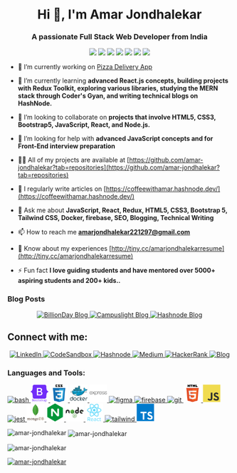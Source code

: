 <h1 align="center">Hi 👋, I'm Amar Jondhalekar</h1>
<h3 align="center">A passionate Full Stack Web Developer from India</h3>
<p align="center">
  <img src="https://img.shields.io/badge/Tech-HTML5-E34F26?style=flat-square&logo=html5" />
  <img src="https://img.shields.io/badge/Tech-CSS3-1572B6?style=flat-square&logo=css3" />
  <img src="https://img.shields.io/badge/Code-JavaScript-blue?style=flat-square&logo=javascript" />
  <img src="https://img.shields.io/badge/Tech-React%20JS-61DAFB?style=flat-square&logo=react" />
  <img src="https://img.shields.io/badge/Tech-Redux-764ABC?style=flat-square&logo=redux" />
  <img src="https://img.shields.io/badge/Tech-Node.js-339933?style=flat-square&logo=node.js" />
  <img src="https://img.shields.io/badge/Tech-TypeScript-3178C6?style=flat-square&logo=typescript" />
</p>


- 🔭 I’m currently working on [Pizza Delivery App](https://github.com/stars/amar-jondhalekar/lists/pizza-delivery-app)

- 🌱 I’m currently learning **advanced React.js concepts, building projects with Redux Toolkit, exploring various libraries, studying the MERN stack through Coder's Gyan, and writing technical blogs on HashNode.**

- 👯 I’m looking to collaborate on **projects that involve HTML5, CSS3, Bootstrap5, JavaScript, React, and Node.js.**

- 🤝 I’m looking for help with **advanced JavaScript concepts and for Front-End interview preparation**

- 👨‍💻 All of my projects are available at [https://github.com/amar-jondhalekar?tab=repositories](https://github.com/amar-jondhalekar?tab=repositories)

- 📝 I regularly write articles on [https://coffeewithamar.hashnode.dev/](https://coffeewithamar.hashnode.dev/)

- 💬 Ask me about **JavaScript, React, Redux, HTML5, CSS3, Bootstrap 5, Tailwind CSS, Docker, firebase, SEO, Blogging, Technical Writing**

- 📫 How to reach me **amarjondhalekar221297@gmail.com**

- 📄 Know about my experiences [http://tiny.cc/amarjondhalekarresume](http://tiny.cc/amarjondhalekarresume)

- ⚡ Fun fact **I love guiding students and have mentored over 5000+ aspiring students and 200+ kids..**

### Blog Posts

<p align="center">
  <a href="https://amarjondhalekar.blogspot.com" target="_blank">
    <img src="https://img.shields.io/badge/Blog-BillionDay%20Blog-FF5722?style=flat-square" alt="BillionDay Blog" />
  </a>
  <a href="https://www.campuslight.in/" target="_blank">
    <img src="https://img.shields.io/badge/Blog-Campuslight%20Blog-4CAF50?style=flat-square" alt="Campuslight Blog" />
  </a>
  <a href="https://coffeewithamar.hashnode.dev/" target="_blank">
    <img src="https://img.shields.io/badge/Blog-Hacshnode%20Blog-00B8D9?style=flat-square" alt="Hashnode Blog" />
  </a>
</p>


## Connect with me:

<p align="center">
  <a href="https://www.linkedin.com/in/amar-jondhalekar-9268b7208/">
    <img src="https://img.shields.io/badge/LinkedIn-0077B5?style=for-the-badge&logo=linkedin&logoColor=white&labelColor=0077B5&color=0077B5" alt="LinkedIn" />
  </a> 

  <a href="https://codesandbox.io/p/github/amar-jondhalekar/">
    <img src="https://img.shields.io/badge/CodeSandbox-F7DF1E?style=for-the-badge&logo=codesandbox&logoColor=black&labelColor=F7DF1E&color=F7DF1E" alt="CodeSandbox" />
  </a>  

  <a href="https://hashnode.com/@amarjondhalekar">
    <img src="https://img.shields.io/badge/Hashnode-2962FF?style=for-the-badge&logo=hashnode&logoColor=white&labelColor=2962FF&color=2962FF" alt="Hashnode" />
  </a>  

  <a href="https://medium.com/@amarjondhalekar">
    <img src="https://img.shields.io/badge/Medium-00AB6C?style=for-the-badge&logo=medium&logoColor=white&labelColor=00AB6C&color=00AB6C" alt="Medium" />
  </a>  
  <a href="https://www.hackerrank.com/profile/amar_jondhalekar">
    <img src="https://img.shields.io/badge/HackerRank-2E2E2E?style=for-the-badge&logo=hackerrank&logoColor=white&labelColor=2E2E2E&color=2E2E2E" alt="HackerRank" />
<!--   </a>  &nbsp;&nbsp;&nbsp; -->

  <a href="https://amarjondhalekar.blogspot.com/">
    <img src="https://img.shields.io/badge/Blog-F5B7B1?style=for-the-badge&logo=rss&logoColor=white&labelColor=F5B7B1&color=F5B7B1" alt="Blog" />
  </a>
</p>








<h3 align="left">Languages and Tools:</h3>
<p align="left"> <a href="https://www.gnu.org/software/bash/" target="_blank" rel="noreferrer"> <img src="https://www.vectorlogo.zone/logos/gnu_bash/gnu_bash-icon.svg" alt="bash" width="40" height="40"/> </a> <a href="https://getbootstrap.com" target="_blank" rel="noreferrer"> <img src="https://raw.githubusercontent.com/devicons/devicon/master/icons/bootstrap/bootstrap-plain-wordmark.svg" alt="bootstrap" width="40" height="40"/> </a> <a href="https://www.w3schools.com/css/" target="_blank" rel="noreferrer"> <img src="https://raw.githubusercontent.com/devicons/devicon/master/icons/css3/css3-original-wordmark.svg" alt="css3" width="40" height="40"/> </a> <a href="https://www.docker.com/" target="_blank" rel="noreferrer"> <img src="https://raw.githubusercontent.com/devicons/devicon/master/icons/docker/docker-original-wordmark.svg" alt="docker" width="40" height="40"/> </a> <a href="https://expressjs.com" target="_blank" rel="noreferrer"> <img src="https://raw.githubusercontent.com/devicons/devicon/master/icons/express/express-original-wordmark.svg" alt="express" width="40" height="40"/> </a> <a href="https://www.figma.com/" target="_blank" rel="noreferrer"> <img src="https://www.vectorlogo.zone/logos/figma/figma-icon.svg" alt="figma" width="40" height="40"/> </a> <a href="https://firebase.google.com/" target="_blank" rel="noreferrer"> <img src="https://www.vectorlogo.zone/logos/firebase/firebase-icon.svg" alt="firebase" width="40" height="40"/> </a> <a href="https://git-scm.com/" target="_blank" rel="noreferrer"> <img src="https://www.vectorlogo.zone/logos/git-scm/git-scm-icon.svg" alt="git" width="40" height="40"/> </a> <a href="https://www.w3.org/html/" target="_blank" rel="noreferrer"> <img src="https://raw.githubusercontent.com/devicons/devicon/master/icons/html5/html5-original-wordmark.svg" alt="html5" width="40" height="40"/> </a> <a href="https://developer.mozilla.org/en-US/docs/Web/JavaScript" target="_blank" rel="noreferrer"> <img src="https://raw.githubusercontent.com/devicons/devicon/master/icons/javascript/javascript-original.svg" alt="javascript" width="40" height="40"/> </a> <a href="https://jestjs.io" target="_blank" rel="noreferrer"> <img src="https://www.vectorlogo.zone/logos/jestjsio/jestjsio-icon.svg" alt="jest" width="40" height="40"/> </a> <a href="https://www.mongodb.com/" target="_blank" rel="noreferrer"> <img src="https://raw.githubusercontent.com/devicons/devicon/master/icons/mongodb/mongodb-original-wordmark.svg" alt="mongodb" width="40" height="40"/> </a> <a href="https://www.nginx.com" target="_blank" rel="noreferrer"> <img src="https://raw.githubusercontent.com/devicons/devicon/master/icons/nginx/nginx-original.svg" alt="nginx" width="40" height="40"/> </a> <a href="https://nodejs.org" target="_blank" rel="noreferrer"> <img src="https://raw.githubusercontent.com/devicons/devicon/master/icons/nodejs/nodejs-original-wordmark.svg" alt="nodejs" width="40" height="40"/> </a> <a href="https://reactjs.org/" target="_blank" rel="noreferrer"> <img src="https://raw.githubusercontent.com/devicons/devicon/master/icons/react/react-original-wordmark.svg" alt="react" width="40" height="40"/> </a> <a href="https://tailwindcss.com/" target="_blank" rel="noreferrer"> <img src="https://www.vectorlogo.zone/logos/tailwindcss/tailwindcss-icon.svg" alt="tailwind" width="40" height="40"/> </a> <a href="https://www.typescriptlang.org/" target="_blank" rel="noreferrer"> <img src="https://raw.githubusercontent.com/devicons/devicon/master/icons/typescript/typescript-original.svg" alt="typescript" width="40" height="40"/> </a> </p>

<p><img align="left" src="https://github-readme-stats.vercel.app/api/top-langs?username=amar-jondhalekar&show_icons=true&locale=en&layout=compact" alt="amar-jondhalekar" /></p>

<p>&nbsp;<img align="center" src="https://github-readme-stats.vercel.app/api?username=amar-jondhalekar&show_icons=true&locale=en" alt="amar-jondhalekar" /></p>

<p><img align="center" src="https://github-readme-streak-stats.herokuapp.com/?user=amar-jondhalekar&" alt="amar-jondhalekar" /></p>
<!--<p align="left"> <img src="https://komarev.com/ghpvc/?username=amar-jondhalekar&label=Profile%20views&color=0e75b6&style=flat" alt="amar-jondhalekar" /> </p>-->

<p align="left"> <a href="https://github.com/ryo-ma/github-profile-trophy"><img src="https://github-profile-trophy.vercel.app/?username=amar-jondhalekar" alt="amar-jondhalekar" /></a> </p>
